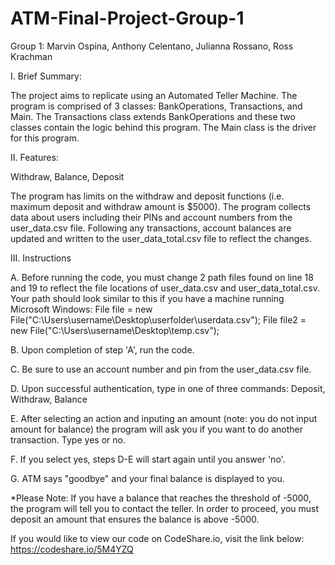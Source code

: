 # ATM-Final-Project-Group-1

Group 1: Marvin Ospina, Anthony Celentano, Julianna Rossano, Ross Krachman


I. Brief Summary:

The project aims to replicate using an Automated Teller Machine. The program is comprised of 3 classes: BankOperations, Transactions, and Main. The Transactions class extends BankOperations and these two classes contain the logic behind this program. The Main class is the driver for this program.

II. Features:

Withdraw, Balance, Deposit

The program has limits on the withdraw and deposit functions (i.e. maximum deposit and withdraw amount is $5000). The program collects data about users including their PINs and account numbers from the user_data.csv file. Following any transactions, account balances are updated and written to the user_data_total.csv file to reflect the changes.

III. Instructions    

A. Before running the code, you must change 2 path files found on line 18 and 19 to reflect the file locations of user_data.csv and user_data_total.csv. Your path should look similar to this if you have a machine running Microsoft Windows: File file = new File("C:\\Users\username\Desktop\userfolder\userdata.csv"); 
File file2 = new File("C:\\Users\username\Desktop\temp.csv"); 

B. Upon completion of step 'A', run the code. 

C. Be sure to use an account number and pin from the user_data.csv file. 

D. Upon successful authentication, type in one of three commands: Deposit, Withdraw, Balance 

E. After selecting an action and inputing an amount (note: you do not input amount for balance) the program will ask you if you want to do another transaction. Type yes or no. 

F. If you select yes, steps D-E will start again until you answer 'no'. 

G. ATM says "goodbye" and your final balance is displayed to you.

*Please Note: If you have a balance that reaches the threshold of -5000, the program will tell you to contact the teller. In order to proceed, you must deposit an amount that ensures the balance is above -5000.

If you would like to view our code on CodeShare.io, visit the link below:
https://codeshare.io/5M4YZQ

